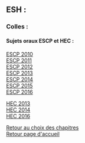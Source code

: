 ## ESH : <br />
### Colles : <br />
#### Sujets oraux ESCP et HEC : <br />
[ESCP 2010]() <br />
[ESCP 2011]() <br />
[ESCP 2012]() <br />
[ESCP 2013]() <br />
[ESCP 2014]() <br />
[ESCP 2015]() <br />
[ESCP 2016]() <br />

[HEC 2013]() <br />
[HEC 2014]() <br />
[HEC 2016]() <br />

[Retour au choix des chapitres](https://vaihess.github.io/eshece1/esh) <br />
[Retour page d'accueil](https://vaihess.github.io/eshece1)
